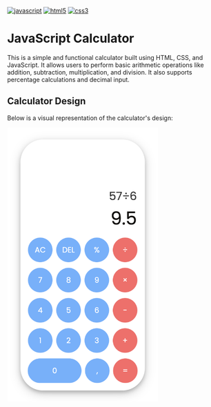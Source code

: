 [![javascript](https://img.shields.io/badge/javascript-F7DF1E?style=flat&logo=javascript&logoColor=black)](https://developer.mozilla.org/en-US/docs/Web/JavaScript)
[![html5](https://img.shields.io/badge/html5-E34F26?style=flat&logo=html5&logoColor=white)](https://developer.mozilla.org/en-US/docs/Web/HTML)
[![css3](https://img.shields.io/badge/css3-1572B6?style=flat&logo=css3&logoColor=white)](https://developer.mozilla.org/en-US/docs/Web/CSS)

# JavaScript Calculator

This is a simple and functional calculator built using HTML, CSS, and JavaScript. It allows users to perform basic arithmetic operations like addition, subtraction, multiplication, and division. It also supports percentage calculations and decimal input.

## Calculator Design

Below is a visual representation of the calculator's design:

<img src="calculator-screenshot.png" alt="Calculator Design" width="350" />
